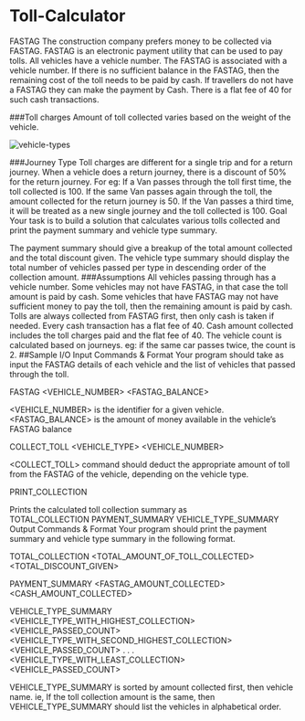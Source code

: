 # Toll-Calculator

FASTAG
 The construction company prefers money to be collected via FASTAG. FASTAG is an electronic payment utility that can be used to pay tolls.  All vehicles have a vehicle number. The FASTAG is associated with a vehicle number.
 If there is no sufficient balance in the FASTAG, then the remaining cost of the toll needs to be paid by cash. If travellers do not have a FASTAG they can make the payment by Cash. There is a flat fee of 40 for such cash transactions.
 
###Toll charges
 Amount of toll collected varies based on the weight of the vehicle.
 
 ![vehicle-types](https://user-images.githubusercontent.com/54835356/212551138-0bf2929a-8e7f-4954-b2e6-deb1f9c399c6.png)
 
 ###Journey Type
 Toll charges are different for a single trip and for a return journey. When a vehicle does a return journey, there is a discount of 50% for the return journey.
For eg: If a Van passes through the toll first time, the toll collected is 100. If the same Van passes again through the toll, the amount collected for the return journey is 50. If the Van passes a third time, it will be treated as a new single journey and the toll collected is 100. 
Goal
 Your task is to build a solution that calculates various tolls collected and print the payment summary and vehicle type summary.
 
 The payment summary should give a breakup of the total amount collected and the total discount given. 
 The vehicle type summary should display the total number of vehicles passed per type in descending order of the collection amount.
###Assumptions
 All vehicles passing through has a vehicle number. 
 Some vehicles may not have FASTAG, in that case the toll amount is paid by cash. 
 Some vehicles that have FASTAG may not have sufficient money to pay the toll, then the remaining amount is paid by cash. 
 Tolls are always collected from FASTAG first, then only cash is taken if needed. 
 Every cash transaction has a flat fee of 40. 
 Cash amount collected includes the toll charges paid and the flat fee of 40. 
 The vehicle count is calculated based on journeys. eg: if the same car passes twice, the count is 2.
 ##Sample I/O
 Input Commands & Format
 Your program should take as input the FASTAG details of each vehicle and the list of vehicles that passed through the toll.
 
FASTAG <VEHICLE_NUMBER> <FASTAG_BALANCE>
 
 <VEHICLE_NUMBER> is the identifier for a given vehicle. 
 <FASTAG_BALANCE> is the amount of money available in the vehicle’s FASTAG balance
 
COLLECT_TOLL <VEHICLE_TYPE> <VEHICLE_NUMBER>
 
 <COLLECT_TOLL> command should deduct the appropriate amount of toll from the FASTAG of the vehicle, depending on the vehicle type.
 
PRINT_COLLECTION
 
 Prints the calculated toll collection summary as  
 TOTAL_COLLECTION 
 PAYMENT_SUMMARY 
 VEHICLE_TYPE_SUMMARY
 Output Commands & Format
 Your program should print the payment summary and vehicle type summary in the following format.
 
TOTAL_COLLECTION <TOTAL_AMOUNT_OF_TOLL_COLLECTED> <TOTAL_DISCOUNT_GIVEN>
 
PAYMENT_SUMMARY <FASTAG_AMOUNT_COLLECTED> <CASH_AMOUNT_COLLECTED>
 
VEHICLE_TYPE_SUMMARY
 <VEHICLE_TYPE_WITH_HIGHEST_COLLECTION> <VEHICLE_PASSED_COUNT>
 <VEHICLE_TYPE_WITH_SECOND_HIGHEST_COLLECTION> <VEHICLE_PASSED_COUNT>
 .
 .
 .
 <VEHICLE_TYPE_WITH_LEAST_COLLECTION> <VEHICLE_PASSED_COUNT>
 
 VEHICLE_TYPE_SUMMARY is sorted by amount collected first, then vehicle name. ie, If the toll collection amount is the same, then VEHICLE_TYPE_SUMMARY should list the vehicles in alphabetical order.
 
 
